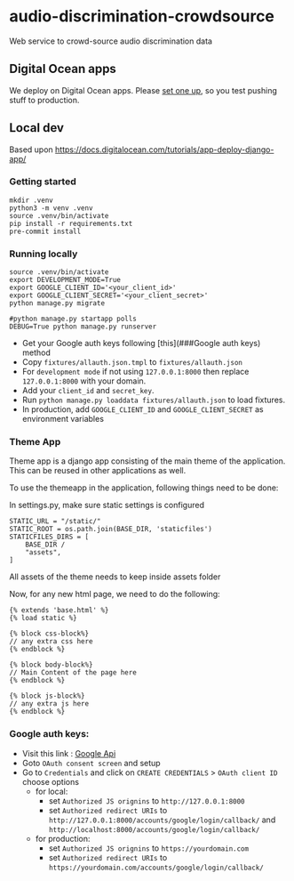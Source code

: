 # audio-discrimination-crowdsource

Web service to crowd-source audio discrimination data

## Digital Ocean apps

We deploy on Digital Ocean apps. Please [set one
up](https://docs.digitalocean.com/tutorials/app-deploy-django-app/), so
you test pushing stuff to production.

## Local dev

Based upon https://docs.digitalocean.com/tutorials/app-deploy-django-app/

### Getting started

```
mkdir .venv
python3 -m venv .venv
source .venv/bin/activate
pip install -r requirements.txt
pre-commit install
```

### Running locally

```
source .venv/bin/activate
export DEVELOPMENT_MODE=True
export GOOGLE_CLIENT_ID='<your_client_id>'
export GOOGLE_CLIENT_SECRET='<your_client_secret>'
python manage.py migrate

#python manage.py startapp polls
DEBUG=True python manage.py runserver
```

- Get your Google auth keys following [this](###Google auth keys) method
- Copy `fixtures/allauth.json.tmpl` to `fixtures/allauth.json`
- For `development mode` if not using `127.0.0.1:8000` then replace `127.0.0.1:8000` with your domain.
- Add your `client_id` and `secret_key`.
- Run `python manage.py loaddata fixtures/allauth.json` to load fixtures.
- In production, add `GOOGLE_CLIENT_ID` and `GOOGLE_CLIENT_SECRET` as environment variables

### Theme App

Theme app is a django app consisting of the main theme of the application.
This can be reused in other applications as well.

To use the themeapp in the application, following things need to be done:

In settings.py, make sure static settings is configured

```
STATIC_URL = "/static/"
STATIC_ROOT = os.path.join(BASE_DIR, 'staticfiles')
STATICFILES_DIRS = [
    BASE_DIR / 
    "assets",
]
```

All assets of the theme needs to keep inside assets folder

Now, for any new html page, we need to do the following:

```
{% extends 'base.html' %}
{% load static %}

{% block css-block%}
// any extra css here
{% endblock %}

{% block body-block%}
// Main Content of the page here
{% endblock %}

{% block js-block%}
// any extra js here
{% endblock %}

```

### Google auth keys:
- Visit this link : [Google Api](https://console.cloud.google.com/apis/dashboard)
- Goto `OAuth consent screen` and setup
- Go to `Credentials` and click on `CREATE CREDENTIALS` > `OAuth client ID` choose options
    - for local:
        - set `Authorized JS orignins` to `http://127.0.0.1:8000`
        - set `Authorized redirect URIs` to `http://127.0.0.1:8000/accounts/google/login/callback/` and `http://localhost:8000/accounts/google/login/callback/`
    - for production:
        - set `Authorized JS orignins` to `https://yourdomain.com`
        - set `Authorized redirect URIs` to `https://yourdomain.com/accounts/google/login/callback/`